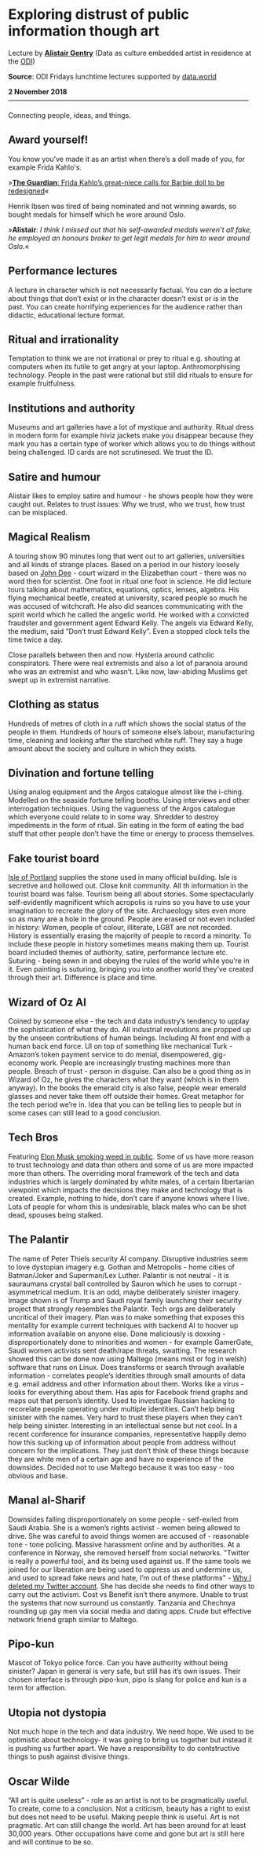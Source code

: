 # Exploring distrust of public information though art

Lecture by **[Alistair Gentry](https://alistairgentry.net/)** (Data as culture embedded artist in residence at the [ODI](https://theodi.org/))

**Source**: ODI Fridays lunchtime lectures supported by [data.world](https://data.world/)

**2 November 2018**
———————————————————————————————————

Connecting people, ideas, and things.

## Award yourself!

You know you've made it as an artist when there’s a doll made of you, for example Frida Kahlo's. 

»[**The Guardian**: Frida Kahlo’s great-niece calls for Barbie doll to be redesigned](https://www.theguardian.com/artanddesign/2018/mar/09/artists-great-niece-calls-for-frida-kahlo-barbie-doll-to-be-redesigned)«

Henrik Ibsen was tired of being nominated and not winning awards, so bought medals for himself which he wore around Oslo. 

»**Alistair**: *I think I missed out that his self-awarded medals weren't all fake, he employed an honours broker to get legit medals for him to wear around Oslo.*«



## Performance lectures 

A lecture in character which is not necessarily factual. You can do a lecture about things that don’t exist or in the character doesn’t exist or is in the past. You can create horrifying experiences for the audience rather than didactic, educational lecture format.

## Ritual and irrationality 

Temptation to think we are not irrational or prey to ritual e.g. shouting at computers when its futile to get angry at your laptop. Anthromorphising technology. People in the past were rational but still did rituals to ensure for example fruitfulness.

## Institutions and authority 

Museums and art galleries have a lot of mystique and authority. Ritual dress in modern form for example hiviz jackets make you disappear because they mark you has a certain type of worker which allows you to do things without being challenged. ID cards are not scrutinesed. We trust the ID. 

## Satire and humour

Alistair likes to employ satire and humour - he shows people how they were caught out. Relates to trust issues: Why we trust, who we trust, how trust can be misplaced.

## Magical Realism 

A touring show 90 minutes long that went out to art galleries, universities and all kinds of strange places. Based on a period in our history loosely based on [John Dee](https://en.wikipedia.org/wiki/John_Dee) - court wizard in the Elizabethan court - there was no word then for scientist. One foot in ritual one foot in science. He did lecture tours talking about mathematics, equations, optics, lenses, algebra. His flying mechanical beetle, created at university, scared people so much he was accused of witchcraft. He also did seances communicating with the spirit world which he called the angelic world. He worked with a convicted fraudster and government agent Edward Kelly. The angels via Edward Kelly, the medium, said “Don’t trust Edward Kelly”. Even a stopped clock tells the time twice a day. 

Close parallels between then and now. Hysteria around catholic conspirators. There were real extremists and also a lot of paranoia around who was an extremist and who wasn’t. Like now, law-abiding Muslims get swept up in extremist narrative.

## Clothing as status 

Hundreds of metres of cloth in a ruff which shows the social status of the people in them. Hundreds of hours of someone else’s labour, manufacturing time, cleaning and looking after the starched white ruff. They say a huge amount about the society and culture in which they exists.

## Divination and fortune telling

Using analog equipment and the Argos catalogue almost like the i-ching. Modelled on the seaside fortune telling booths. Using interviews and other interrogation techniques. Using the vagueness of the Argos catalogue which everyone could relate to in some way. Shredder to destroy impediments in the form of ritual. Sin eating in the form of eating the bad stuff that other people don’t have the time or energy to process themselves.

##  Fake tourist board

[Isle of Portland](https://en.wikipedia.org/wiki/Isle_of_Portland) supplies the stone used in many official building. Isle is secretive and hollowed out. Close knit community. All th information in the tourist board was false. Tourism being all about stories. Some spectacularly self-evidently magnificent which acropolis is ruins so you have to use your imagination to recreate the glory of the site. Archaeology sites even more so as many are a hole in the ground. People are erased or not even included in history: Women, people of colour, illiterate, LGBT are not recorded. History is essentially erasing the majority of people to record a minority. To include these people in history sometimes means making them up. Tourist board included themes of authority, satire, performance lecture etc. Suturing - being sewn in and obeying the rules of the world while you’re in it. Even painting is suturing, bringing you into another world they’ve created through their art. Difference is place and time.

## Wizard of Oz AI

Coined by someone else - the tech and data industry’s tendency to upplay the sophistication of what they do. All industrial revolutions are propped up by the unseen contributions of human beings. Including AI front end with a human back end force. UI on top of something like mechanical Turk - Amazon’s token payment service to do menial, disempowered, gig-economy work. People are increasingly trusting machines more than people. Breach of trust - person in disguise. Can also be a good thing as in Wizard of Oz, he gives the characters what they want (which is in them anyway). In the books the emerald city is also false, people wear emerald glasses and never take them off outside their homes. Great metaphor for the tech period we’re in. Idea that you can be telling lies to people but in some cases can still lead to a good conclusion.

## Tech Bros

Featuring [Elon Musk smoking weed in public](https://www.theguardian.com/technology/2018/sep/07/tesla-chief-elon-musk-smokes-marijuana-on-live-web-show). Some of us have more reason to trust technology and data than others and some of us are more impacted more than others. The overriding moral framework of the tech and data industries which is largely dominated by white males, of a certain libertarian viewpoint which impacts the decisions they make and technology that is created. Example, nothing to hide, don’t care if anyone knows where I live. Lots of people for whom this is undesirable, black males who can be shot dead, spouses being stalked.

##  The Palantir 

The name of Peter Thiels security AI company. Disruptive industries seem to love dystopian imagery e.g. Gothan and Metropolis - home cities of Batman/Joker and Superman/Lex Luther. Palantir is not neutral - it is sauraumans crystal ball controlled by Sauron which he uses to corrupt - asymmetrical medium. It is an odd, maybe deliberately sinister imagery. Image shown is of Trump and Saudi royal family launching their security project that strongly resembles the Palantir. Tech orgs are deliberately uncritical of their imagery. Plan was to make something that exposes this mentality for example current techniques with backend AI to hoover up information available on anyone else. Done maliciously is doxxing - disproportionately done to minorities and women - for example GamerGate, Saudi women activists sent death/rape threats, swatting. The research showed this can be done now using Maltego (means mist or fog in welsh) software that runs on Linux. Does transforms or search through available information - correlates people’s identities through small amounts of data e.g. email address and other information about them. Works like a virus - looks for everything about them. Has apis for Facebook friend graphs and maps out that person’s identity. Used to investigae Russian hacking to recorelate people operating under multiple identities. Can’t help being sinister with the names. Very hard to trust these players when they can’t help being sinister. Interesting in an intellectual sense but not cool. In a recent conference for insurance companies, representative happily demo how this sucking up of information about people from address without concern for the implications. They just don’t think of these things because they are white men of a certain age and have no experience of the downsides. Decided not to use Maltego because it was too easy - too obvious and base.

## Manal al-Sharif 

Downsides falling disproportionately on some people - self-exiled from Saudi Arabia. She is a women’s rights activist - women being allowed to drive. She was careful to avoid things women are accused of - reasonable tone - tone policing. Massive harassment online and by authorities. At a conference in Norway, she removed herself from social networks. "Twitter is really a powerful tool, and its being used against us. If the same tools we joined for our liberation are being used to oppress us and undermine us, and used to spread fake news and hate, I’m out of these platforms" - [Why I deleted my Twitter account](https://www.youtube.com/watch?v=8regaO3hl_g&feature=youtu.be). She has decide she needs to find other ways to carry out the activism. Cost vs Benefit isn’t there anymore. Unable to trust the systems that now surround us constantly. Tanzania and Chechnya rounding up gay men via social media and dating apps. Crude but effective network friend graph similar to Maltego.

## Pipo-kun 

Mascot of Tokyo police force. Can you have authority without being sinister? Japan in general is very safe, but still has it’s own issues. Their chosen interface is through pipo-kun, pipo is slang for police and kun is a term for affection. 

## Utopia not dystopia

Not much hope in the tech and data industry. We need hope. We used to be optimistic about technology- it was going to bring us together but instead it is pushing us further apart. We have a responsibility to do contstructive things to push against divisive things.

## Oscar Wilde 

“All art is quite useless” - role as an artist is not to be pragmatically useful. To create, come to a conclusion. Not a criticism, beauty has a right to exist but does not need to be useful. Making people think is useful. Art is not pragmatic. Art can still change the world. Art has been around for at least 30,000 years. Other occupations have come and gone but art is still here and will continue to be so.
